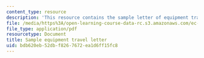 ```yaml
---
content_type: resource
description: 'This resource contains the sample letter of equipment travel. '
file: /media/https%3A/open-learning-course-data-rc.s3.amazonaws.com/ec-711-d-lab-energy-spring-2011/bdb620eb52dbf8267672ea1d6ff15fc8_MITEC_711S11_trip_ltr.pdf
file_type: application/pdf
resourcetype: Document
title: Sample equipment travel letter
uid: bdb620eb-52db-f826-7672-ea1d6ff15fc8
---
```

